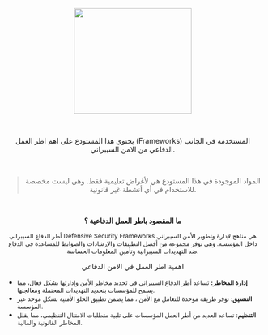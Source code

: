 <p style="text-align: center;">
	<img alt="" height="208" src="https://i.imgur.com/hHM0bQT.png" width="232" /></p>
<p style="text-align: center;">
	&nbsp;</p>
<p style="text-align: center;">
	يحتوي هذا المستودع على اهم اطر العمل (Frameworks) المستخدمة في الجانب الدفاعي من الامن السيبراني.</p>
<p style="text-align: center;">
	&nbsp;</p>
<blockquote>
	<p style="text-align: center;">
		المواد الموجودة في هذا المستودع هي لأغراض تعليمية فقط. وهي ليست مخصصة للاستخدام في أي أنشطة غير قانونية.</p>
</blockquote>
<p style="text-align: center;">
	&nbsp;</p>
<p style="text-align: center;">
	<strong>ما المقصود باطر العمل الدفاعية ؟</strong></p>
<p style="text-align: center;">
	<span style="font-size:12px;">أطر الدفاع السيبراني Defensive Security Frameworks هي مناهج لإدارة وتطوير الأمن السيبراني داخل المؤسسة. وهي توفر مجموعة من أفضل التطبيقات والإرشادات والضوابط للمساعدة في الدفاع ضد التهديدات السيبرانية وتأمين المعلومات الحساسة.</span></p>
<p style="text-align: center;">
	اهمية اطر العمل في الامن الدفاعي</p>
<ul>
	<li>
		<span style="font-size:12px;"><strong>إدارة المخاطر:</strong> تساعد أطر الدفاع السيبراني في تحديد مخاطر الأمن وإدارتها بشكل فعال، مما يسمح للمؤسسات بتحديد التهديدات المحتملة ومعالجتها.</span></li>
	<li>
		<span style="font-size:12px;"><strong>التنسيق</strong>: توفر طريقة موحدة للتعامل مع الأمن ، مما يضمن تطبيق الحلو الأمنية بشكل موحد عبر المؤسسة.</span></li>
	<li>
		<span style="font-size:12px;"><strong>التنظيم</strong>: تساعد العديد من أطر العمل المؤسسات على تلبية متطلبات الامتثال التنظيمي، مما يقلل المخاطر القانونية والمالية.</span></li>
</ul>

